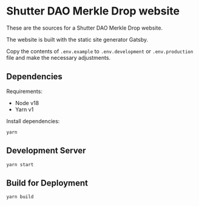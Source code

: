# Shutter DAO Merkle Drop website

These are the sources for a Shutter DAO Merkle Drop website.

The website is built with the static site generator Gatsby.

Copy the contents of `.env.example` to `.env.development` or `.env.production` file and make the necessary adjustments.


## Dependencies

Requirements:
- Node v18
- Yarn v1

Install dependencies:

```
yarn
```

## Development Server

```
yarn start
```

## Build for Deployment

```
yarn build
```
